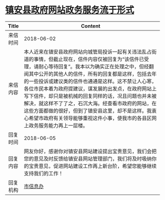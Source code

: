 # [镇安县政府网站政务服务流于形式](http://www.shangluo.gov.cn/zmhd/ldxxxx.jsp?urltype=leadermail.LeaderMailContentUrl&wbtreeid=1112&leadermailid=4733)

| Title |                                                                                                                                          Content                                                                                                                                           |
|:-----:|--------------------------------------------------------------------------------------------------------------------------------------------------------------------------------------------------------------------------------------------------------------------------------------------|
| 来信时间  | 2018-06-02                                                                                                                                                                                                                                                                                 |
| 来信内容  | 本人近来在镇安县政府网站向城管局投诉一起有关违法乱占街道的事情，但截止现在，信件内容仅被回复为“该信件已受理，请耐心等待回复”。我本以为确实正在处理之中，但经翻阅其中公开的其他人的信件，所有的回复都是这样，包括去年的一些投诉或建议类的信件也通通是这样。这不禁让人心寒，各位市民本着为政府提建议，谋发展的出发点，在政府网站上写下信件，却只是被机械的回复同样的话，况且问题也并未被解决，就这样不了了之，石沉大海。经查看市政府的网站，在这些方面都做的很好，但到了镇安县这里，却不是这样。我衷心希望市政府有关领导能够重视这件小事，使我市的各县区网上政务服务能力再上一层楼。 |
| 回复时间  | 2018-06-05                                                                                                                                                                                                                                                                                 |
| 回复内容  | 网友你好，感谢你对镇安县网站建设提出宝贵意见，我们会把您的意见及时反馈给镇安县网站管理部门，我们将及时吸纳你的宝贵意见，促进网站建设工作再上新台阶，希望您能够继续支持我们的工作！                                                                                                                                                                                                  |
| 回复机构  | [市信息办](../../category/agencies/市信息办.md)                                                                                                                                                                                                                                                    |